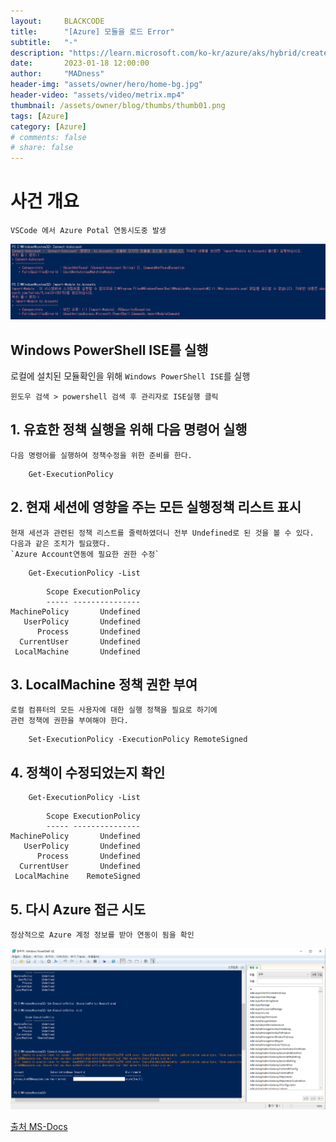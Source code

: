 ```yaml
---
layout:     BLACKCODE
title:      "[Azure] 모듈을 로드 Error"
subtitle:   "-"
description: "https://learn.microsoft.com/ko-kr/azure/aks/hybrid/create-pods"
date:       2023-01-18 12:00:00
author:     "MADness"
header-img: "assets/owner/hero/home-bg.jpg"
header-video: "assets/video/metrix.mp4"
thumbnail: /assets/owner/blog/thumbs/thumb01.png
tags: [Azure]
category: [Azure]
# comments: false
# share: false
---
```


# 사건 개요
    VSCode 에서 Azure Potal 연동시도중 발생

![error](./img/error_1-1.PNG)


## Windows PowerShell ISE를 실행

로컬에 설치된 모듈확인을 위해 `Windows PowerShell ISE`를 실행
```
윈도우 검색 > powershell 검색 후 관리자로 ISE실행 클릭
```

## 1. 유효한 정책 실행을 위해 다음 명령어 실행

    다음 명령어를 실행하여 정책수정을 위한 준비를 한다.

```
    Get-ExecutionPolicy
```

## 2. 현재 세션에 영향을 주는 모든 실행정책 리스트 표시

    현재 세션과 관련된 정책 리스트를 줄력하였더니 전부 Undefined로 된 것을 볼 수 있다.
    다음과 같은 조치가 필요했다.
    `Azure Account연동에 필요한 권한 수정`

```
    Get-ExecutionPolicy -List
```
```
        Scope ExecutionPolicy
        ----- ---------------
MachinePolicy       Undefined
   UserPolicy       Undefined
      Process       Undefined
  CurrentUser       Undefined
 LocalMachine       Undefined
```

## 3. LocalMachine 정책 권한 부여
    로컬 컴퓨터의 모든 사용자에 대한 실행 정책을 필요로 하기에
    관련 정책에 권한을 부여해야 한다.

```
    Set-ExecutionPolicy -ExecutionPolicy RemoteSigned
```

## 4. 정책이 수정되었는지 확인
```
    Get-ExecutionPolicy -List
```
```
        Scope ExecutionPolicy
        ----- ---------------
MachinePolicy       Undefined
   UserPolicy       Undefined
      Process       Undefined
  CurrentUser       Undefined
 LocalMachine    RemoteSigned
```

## 5. 다시 Azure 접근 시도

    정상적으로 Azure 계정 정보를 받아 연동이 됨을 확인

![error](./img/error_1-2.PNG)

[출처 MS-Docs](https://learn.microsoft.com/ko-kr/azure/aks/hybrid/create-pods)